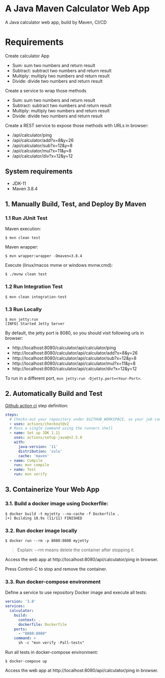# A Java Maven Calculator Web App

A Java calculator web app, build by Maven, CI/CD

# Requirements

Create calculator App

* Sum: sum two numbers and return result
* Subtract: subtract two numbers and return result
* Multiply: multiply two numbers and return result
* Divide: divide two numbers and return result

Create a service to wrap those methods

* Sum: sum two numbers and return result
* Subtract: subtract two numbers and return result
* Multiply: multiply two numbers and return result
* Divide: divide two numbers and return result

Create a REST service to expose those methods with URLs in browser:

- /api/calculator/ping
- /api/calculator/add?x=8&y=26
- /api/calculator/sub?x=12&y=8
- /api/calculator/mul?x=11&y=8
- /api/calculator/div?x=12&y=12

## System requirements

* JDK-11
* Maven 3.8.4

## 1. Manually Build, Test, and Deploy By Maven

### 1.1 Run JUnit Test

Maven execution:

```console
$ mvn clean test
```

Maven wrapper:

```console
$ mvn wrapper:wrapper -Dmaven=3.8.4
```

Execute (linux/macos mvnw or windows mvnw.cmd):

```console
$ ./mvnw clean test
```

### 1.2 Run Integration Test

```console
$ mvn clean integration-test
```

### 1.3  Run Locally

```console
$ mvn jetty:run
[INFO] Started Jetty Server
```

By default, the jetty port is 8080, so you should visit following urls in browser:

- http://localhost:8080/calculator/api/calculator/ping
- http://localhost:8080/calculator/api/calculator/add?x=8&y=26
- http://localhost:8080/calculator/api/calculator/sub?x=12&y=8
- http://localhost:8080/calculator/api/calculator/mul?x=11&y=8
- http://localhost:8080/calculator/api/calculator/div?x=12&y=12

To run in a different port, `mvn jetty:run -Djetty.port=<Your-Port>`.

## 2. Automatically Build and Test

[Github action ci](.github/workflows/ci.yml) step definition:

```yaml
steps:
  # Checks-out your repository under $GITHUB_WORKSPACE, so your job can access it
  - uses: actions/checkout@v2
  # Runs a single command using the runners shell
  - name: Set up JDK 1.11
    uses: actions/setup-java@v2.5.0
    with:
      java-version: '11'
      distribution: 'zulu'
      cache: 'maven'
  - name: Compile
    run: mvn compile
  - name: Test
    run: mvn verify
```

## 3. Containerize Your Web App

### 3.1. Build a docker image using Dockerfile:

```console
$ docker build -t myjetty --no-cache -f Dockerfile .
[+] Building 18.9s (11/11) FINISHED
```

### 3.2. Run docker image locally

```console
$ docker run --rm -p 8080:8080 myjetty
```

> Explain: --rm means delete the container after stopping it.

Access the web app at http://localhost:8080/api/calculator/ping in browser.

Press Control-C to stop and remove the container.

### 3.3. Run docker-compose environment

Define a service to use repository Docker image and execute all tests:

```yaml
version: '3.8'
services:
  calculator:
    build:
      context: .
      dockerfile: Dockerfile
    ports:
      - "8080:8080"
    command: >
      sh -c "mvn verify -Pall-tests"
```

Run all tests in docker-compose environment:

```console
$ docker-compose up 
```

Access the web app at http://localhost:8080/api/calculator/ping in browser.
